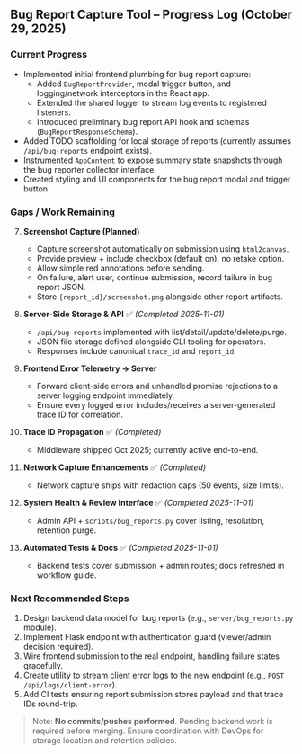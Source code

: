 ## Bug Report Capture Tool – Progress Log (October 29, 2025)

### Current Progress

- Implemented initial frontend plumbing for bug report capture:
  - Added `BugReportProvider`, modal trigger button, and logging/network interceptors in the React app.
  - Extended the shared logger to stream log events to registered listeners.
  - Introduced preliminary bug report API hook and schemas (`BugReportResponseSchema`).
- Added TODO scaffolding for local storage of reports (currently assumes `/api/bug-reports` endpoint exists).
- Instrumented `AppContent` to expose summary state snapshots through the bug reporter collector interface.
- Created styling and UI components for the bug report modal and trigger button.

### Gaps / Work Remaining

7. **Screenshot Capture (Planned)**
   - Capture screenshot automatically on submission using `html2canvas`.
   - Provide preview + include checkbox (default on), no retake option.
   - Allow simple red annotations before sending.
   - On failure, alert user, continue submission, record failure in bug report JSON.
   - Store `{report_id}/screenshot.png` alongside other report artifacts.

1. **Server-Side Storage & API** ✅ *(Completed 2025-11-01)*
   - `/api/bug-reports` implemented with list/detail/update/delete/purge.
   - JSON file storage defined alongside CLI tooling for operators.
   - Responses include canonical `trace_id` and `report_id`.

2. **Frontend Error Telemetry → Server**
   - Forward client-side errors and unhandled promise rejections to a server logging endpoint immediately.
   - Ensure every logged error includes/receives a server-generated trace ID for correlation.

3. **Trace ID Propagation** ✅ *(Completed)*
   - Middleware shipped Oct 2025; currently active end-to-end.

4. **Network Capture Enhancements** ✅ *(Completed)*
   - Network capture ships with redaction caps (50 events, size limits).

5. **System Health & Review Interface** ✅ *(Completed 2025-11-01)*
   - Admin API + `scripts/bug_reports.py` cover listing, resolution, retention purge.

6. **Automated Tests & Docs** ✅ *(Completed 2025-11-01)*
   - Backend tests cover submission + admin routes; docs refreshed in workflow guide.

### Next Recommended Steps

1. Design backend data model for bug reports (e.g., `server/bug_reports.py` module).
2. Implement Flask endpoint with authentication guard (viewer/admin decision required).
3. Wire frontend submission to the real endpoint, handling failure states gracefully.
4. Create utility to stream client error logs to the new endpoint (e.g., `POST /api/logs/client-error`).
5. Add CI tests ensuring report submission stores payload and that trace IDs round-trip.

> Note: **No commits/pushes performed**. Pending backend work is required before merging. Ensure coordination with DevOps for storage location and retention policies.
